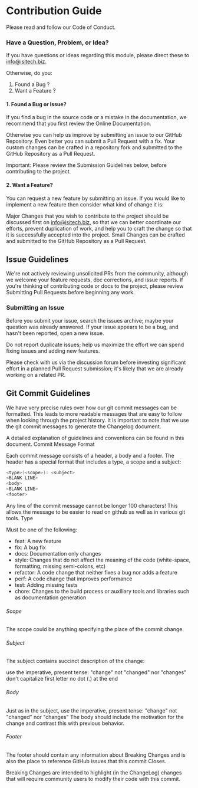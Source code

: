 # Contribution Guide

Please read and follow our Code of Conduct.

### Have a Question, Problem, or Idea?

If you have questions or ideas regarding this module, please direct these to info@isitech.biz.

Otherwise, do you:

1.  Found a Bug ?
2.  Want a Feature ?


#### 1. Found a Bug or Issue?

If you find a bug in the source code or a mistake in the documentation, we recommend that you first review the Online Documentation.

Otherwise you can help us improve by submitting an issue to our GitHub Repository. Even better you can submit a Pull Request with a fix. Your custom changes can be crafted in a repository fork and submitted to the GitHub Repository as a Pull Request.

Important: Please review the Submission Guidelines below, before contributing to the project.
#### 2. Want a Feature?

You can request a new feature by submitting an issue. If you would like to implement a new feature then consider what kind of change it is:

Major Changes that you wish to contribute to the project should be discussed first on info@isitech.biz, so that we can better coordinate our efforts, prevent duplication of work, and help you to craft the change so that it is successfully accepted into the project.
Small Changes can be crafted and submitted to the GitHub Repository as a Pull Request.
## Issue Guidelines

We're not actively reviewing unsolicited PRs from the community, although we welcome your feature requests, doc corrections, and issue reports. If you're thinking of contributing code or docs to the project, please review Submitting Pull Requests before beginning any work.

### Submitting an Issue

Before you submit your issue, search the issues archive; maybe your question was already answered. If your issue appears to be a bug, and hasn't been reported, open a new issue.

Do not report duplicate issues; help us maximize the effort we can spend fixing issues and adding new features.

Please check with us via the discussion forum before investing significant effort in a planned Pull Request submission; it's likely that we are already working on a related PR.


## Git Commit Guidelines

We have very precise rules over how our git commit messages can be formatted. This leads to more readable messages that are easy to follow when looking through the project history. It is important to note that we use the git commit messages to generate the Changelog document.

A detailed explanation of guidelines and conventions can be found in this document.
Commit Message Format

Each commit message consists of a header, a body and a footer. The header has a special format that includes a type, a scope and a subject:
```sh
<type>(<scope>): <subject>
<BLANK LINE>
<body>
<BLANK LINE>
<footer>
```
Any line of the commit message cannot be longer 100 characters!
This allows the message to be easier to read on github as well as in various git tools.
Type

Must be one of the following:

- feat: A new feature
- fix: A bug fix
- docs: Documentation only changes
- style: Changes that do not affect the meaning of the code (white-space, formatting, missing semi-colons, etc)
- refactor: A code change that neither fixes a bug nor adds a feature
- perf: A code change that improves performance
- test: Adding missing tests
- chore: Changes to the build process or auxiliary tools and libraries such as documentation generation

###### Scope

The scope could be anything specifying the place of the commit change.

###### Subject

The subject contains succinct description of the change:

use the imperative, present tense: "change" not "changed" nor "changes"
don't capitalize first letter
no dot (.) at the end
###### Body

Just as in the subject, use the imperative, present tense: "change" not "changed" nor "changes" The body should include the motivation for the change and contrast this with previous behavior.

###### Footer

The footer should contain any information about Breaking Changes and is also the place to reference GitHub issues that this commit Closes.

Breaking Changes are intended to highlight (in the ChangeLog) changes that will require community users to modify their code with this commit.

